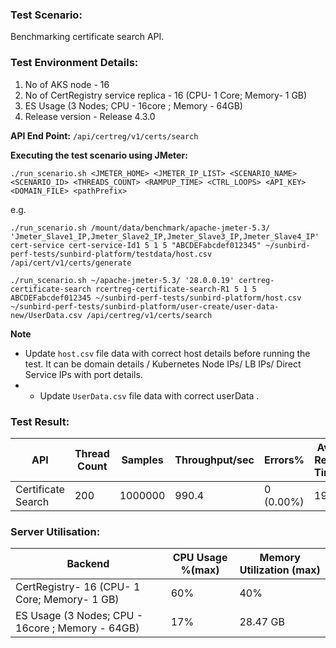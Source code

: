 ### Test Scenario:

Benchmarking certificate search API.

### Test Environment Details:
1. No of AKS node - 16
2. No of CertRegistry service replica - 16 (CPU- 1 Core; Memory- 1 GB)
3. ES Usage (3 Nodes; CPU - 16core ; Memory - 64GB)
4. Release version - Release 4.3.0


**API End Point:** 
`/api/certreg/v1/certs/search`

**Executing the test scenario using JMeter:**

```./run_scenario.sh <JMETER_HOME> <JMETER_IP_LIST> <SCENARIO_NAME> <SCENARIO_ID> <THREADS_COUNT> <RAMPUP_TIME> <CTRL_LOOPS> <API_KEY> <DOMAIN_FILE> <pathPrefix>```

e.g.

```./run_scenario.sh /mount/data/benchmark/apache-jmeter-5.3/ 'Jmeter_Slave1_IP,Jmeter_Slave2_IP,Jmeter_Slave3_IP,Jmeter_Slave4_IP' cert-service cert-service-Id1 5 1 5 "ABCDEFabcdef012345" ~/sunbird-perf-tests/sunbird-platform/testdata/host.csv /api/cert/v1/certs/generate```

```./run_scenario.sh ~/apache-jmeter-5.3/ '28.0.0.19' certreg-certificate-search rcertreg-certificate-search-R1 5 1 5 ABCDEFabcdef012345 ~/sunbird-perf-tests/sunbird-platform/host.csv ~/sunbird-perf-tests/sunbird-platform/user-create/user-data-new/UserData.csv /api/certreg/v1/certs/search ```

**Note**
- Update `host.csv` file data with correct host details before running the test. It can be domain details / Kubernetes Node IPs/ LB IPs/ Direct Service IPs with port details.
- - Update `UserData.csv` file data with correct userData .

### Test Result:

| API           | Thread Count  | Samples  | Throughput/sec  | Errors%   |Avg Resp Time  |   95th pct  |  99th pct   |
| ------------- | ------------- | -------- | --------- | --------------- |---------------|-------------|-------------|
|   Certificate Search |   200        |  1000000  |990.4 |      0 (0.00%)   |  199         |  275.95      |  368.99 |

### Server Utilisation: 
| Backend          | CPU Usage %(max) | Memory Utilization (max) |
| ------------- | ------------- |------------- |
|CertRegistry- 16 (CPU- 1 Core; Memory- 1 GB)|60%|40%|
|ES Usage (3 Nodes; CPU - 16core ; Memory - 64GB)|17%|28.47 GB  |

